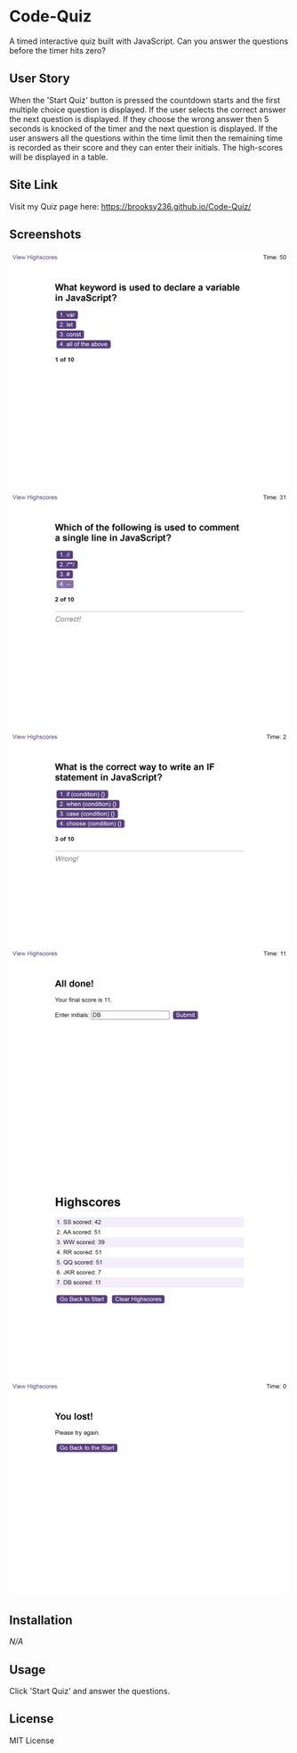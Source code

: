 # Code-Quiz
A timed interactive quiz built with JavaScript. Can you answer the questions before the timer hits zero?

## **User Story**

When the 'Start Quiz' button is pressed the countdown starts and the first multiple choice question is displayed. 
If the user selects the correct answer the next question is displayed. 
If they choose the wrong answer then 5 seconds is knocked of the timer and the next question is displayed. 
If the user answers all the questions within the time limit then the remaining time is recorded as their score and they can enter their initials.
The high-scores will be displayed in a table.

## **Site Link**

Visit my Quiz page here:  https://brooksy236.github.io/Code-Quiz/

## **Screenshots**

![](assets/images/First_Question.png)
![](assets/images/Correct_Question.png)
![](assets/images/Wrong_Question.png)
![](assets/images/Win_Screen.png)
![](assets/images/Highscores.png)
![](assets/images/Lose_Screen.png)

## **Installation**

_N/A_

## **Usage**

Click 'Start Quiz' and answer the questions.

## **License**

MIT License

